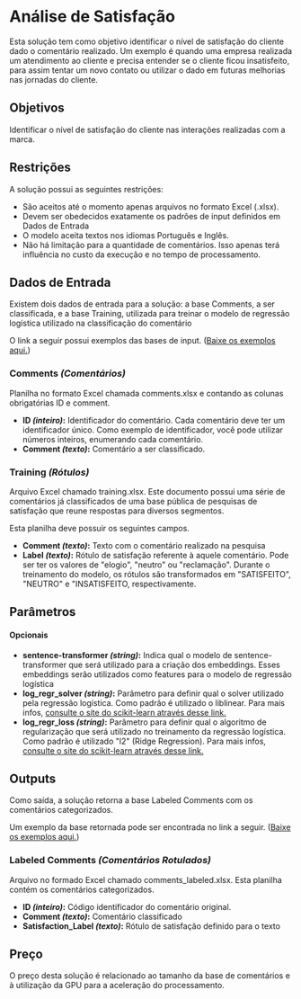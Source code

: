 # Análise de Satisfação
Esta solução tem como objetivo identificar o nível de satisfação do cliente dado o comentário realizado. Um exemplo é quando uma empresa realizada um atendimento ao cliente e precisa entender se o cliente ficou insatisfeito, para assim tentar um novo contato ou utilizar o dado em futuras melhorias nas jornadas do cliente.

## Objetivos
Identificar o nível de satisfação do cliente nas interações realizadas com a marca.

## Restrições
A solução possui as seguintes restrições:
- São aceitos até o momento apenas arquivos no formato Excel (.xlsx).
- Devem ser obedecidos exatamente os padrões de input definidos em Dados de Entrada
- O modelo aceita textos nos idiomas Português e Inglês.
- Não há limitação para a quantidade de comentários. Isso apenas terá influência no custo da execução e no tempo de processamento.

## Dados de Entrada
Existem dois dados de entrada para a solução: a base Comments, a ser classificada, e a base Training, utilizada para treinar o modelo de regressão logística utilizado na classificação do comentário

O link a seguir possui exemplos das bases de input.
(<a href="doc/data.zip" download="data.zip">Baixe os exemplos aqui.</a>)

### Comments *(Comentários)*
Planilha no formato Excel chamada comments.xlsx e contando as colunas obrigatórias ID e comment.

-	**ID *(inteiro)*:** Identificador do comentário. Cada comentário deve ter um identificador único. Como exemplo de identificador, você pode utilizar números inteiros, enumerando cada comentário.
-	**Comment *(texto)*:** Comentário a ser classificado.

### Training *(Rótulos)*
Arquivo Excel chamado training.xlsx. Este documento possui uma série de comentários já classificados de uma base pública de pesquisas de satisfação que reune respostas para diversos segmentos.

Esta planilha deve possuir os seguintes campos.
-	**Comment *(texto)*:** Texto com o comentário realizado na pesquisa
-	**Label *(texto)*:** Rótulo de satisfação referente à aquele comentário. Pode ser ter os valores de "elogio", "neutro" ou "reclamação". Durante o treinamento do modelo, os rótulos são transformados em "SATISFEITO", "NEUTRO" e "INSATISFEITO, respectivamente.

## Parâmetros

#### Opcionais
-	**sentence-transformer *(string)*:** Indica qual o modelo de sentence-transformer que será utilizado para a criação dos embeddings. Esses embeddings serão utilizados como features para o modelo de regressão logística
-	**log_regr_solver *(string)*:** Parâmetro para definir qual o solver utilizado pela regressão logística. Como padrão é utilizado o liblinear. Para mais infos, <a href="https://scikit-learn.org/stable/modules/generated/sklearn.linear_model.LogisticRegression.html">consulte o site do scikit-learn através desse link.</a>
-	**log_regr_loss *(string)*:** Parâmetro para definir qual o algoritmo de regularização que será utilizado no treinamento da regressão logística. Como padrão é utilizado "l2" (Ridge Regression). Para mais infos, <a href="https://scikit-learn.org/stable/modules/generated/sklearn.linear_model.LogisticRegression.html">consulte o site do scikit-learn através desse link.</a>


## Outputs
Como saída, a solução retorna a base Labeled Comments com os comentários categorizados. 

Um exemplo da base retornada pode ser encontrada no link a seguir.
(<a href="doc/data.zip" download="data.zip">Baixe os exemplos aqui.</a>)

### Labeled Comments *(Comentários Rotulados)*
Arquivo no formado Excel chamado comments_labeled.xlsx. Esta planilha contém os comentários categorizados.

-	**ID *(inteiro)*:** Código identificador do comentário original.
-	**Comment *(texto)*:** Comentário classificado
-   **Satisfaction_Label *(texto)*:** Rótulo de satisfação definido para o texto

## Preço
O preço desta solução é relacionado ao tamanho da base de comentários e à utilização da GPU para a aceleração do processamento.